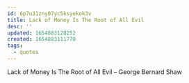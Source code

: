 ```yaml
---
id: 6p7u31zny07yc5ksyekok3v
title: Lack of Money Is The Root of All Evil
desc: ''
updated: 1654883128252
created: 1654883111770
tags:
  - quotes
---
```


Lack of Money Is The Root of All Evil – George Bernard Shaw
